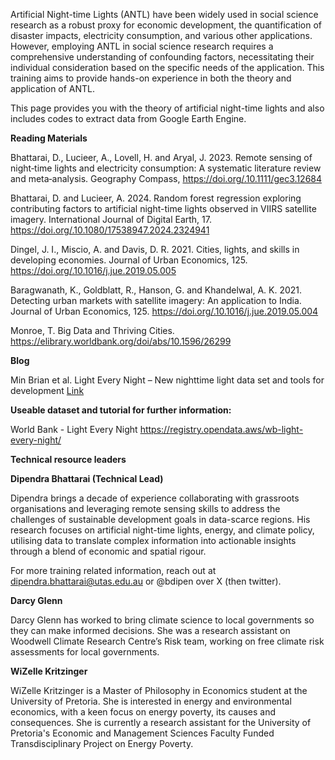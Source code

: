 Artificial Night-time Lights (ANTL) have been widely used in social science research as a robust proxy for economic development, the quantification of disaster impacts, electricity consumption, and various other applications. However, employing ANTL in social science research requires a comprehensive understanding of confounding factors, necessitating their individual consideration based on the specific needs of the application. This training aims to provide hands-on experience in both the theory and application of ANTL.

This page provides you with the theory of artificial night-time lights and also includes codes to extract data from Google Earth Engine.  

**Reading Materials**

Bhattarai, D., Lucieer, A., Lovell, H. and Aryal, J. 2023. Remote sensing of night‐time lights and electricity consumption: A systematic literature review and meta‐analysis. Geography Compass, https://doi.org/.10.1111/gec3.12684  

Bhattarai, D. and Lucieer, A. 2024. Random forest regression exploring contributing factors to artificial night-time lights observed in VIIRS satellite imagery. International Journal of Digital Earth, 17. https://doi.org/.10.1080/17538947.2024.2324941  

Dingel, J. I., Miscio, A. and Davis, D. R. 2021. Cities, lights, and skills in developing economies. Journal of Urban Economics, 125. https://doi.org/.10.1016/j.jue.2019.05.005 

Baragwanath, K., Goldblatt, R., Hanson, G. and Khandelwal, A. K. 2021. Detecting urban markets with satellite imagery: An application to India. Journal of Urban Economics, 125. https://doi.org/.10.1016/j.jue.2019.05.004 

Monroe, T. Big Data and Thriving Cities. https://elibrary.worldbank.org/doi/abs/10.1596/26299  


**Blog**

Min Brian et al. Light Every Night – New nighttime light data set and tools for development [Link](https://blogs.worldbank.org/opendata/light-every-night-new-nighttime-light-data-set-and-tools-development) 

**Useable dataset and tutorial for further information:**

World Bank - Light Every Night  https://registry.opendata.aws/wb-light-every-night/ 

**Technical resource leaders**

**Dipendra Bhattarai (Technical Lead)**

Dipendra brings a decade of experience collaborating with grassroots organisations and leveraging remote sensing skills to address the challenges of sustainable development goals in data-scarce regions. His research focuses on artificial night-time lights, energy, and climate policy, utilising data to translate complex information into actionable insights through a blend of economic and spatial rigour.

For more training related information, reach out at dipendra.bhattarai@utas.edu.au  or @bdipen over X (then twitter). 

**Darcy Glenn** 

Darcy Glenn has worked to bring climate science to local governments so they can make informed decisions. She was a research assistant on Woodwell Climate Research Centre’s Risk team, working on free climate risk assessments for local governments.

**WiZelle Kritzinger** 

WiZelle Kritzinger is a Master of Philosophy in Economics student at the University of Pretoria. She is interested in energy and environmental economics, with a keen focus on energy poverty, its causes and consequences. She is currently a research assistant for the University of Pretoria's Economic and Management Sciences Faculty Funded Transdisciplinary Project on Energy Poverty.

